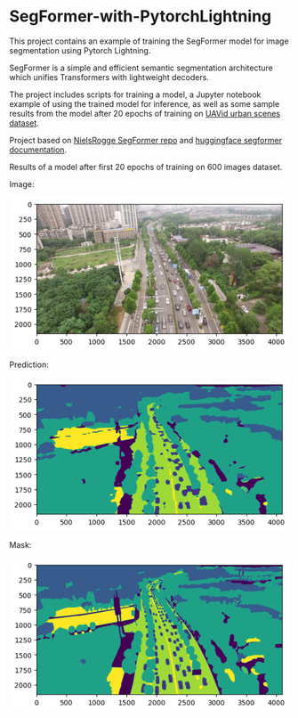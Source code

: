 # SegFormer-with-PytorchLightning

This project contains an example of training the SegFormer model for image segmentation using Pytorch Lightning.

SegFormer is a simple and efficient semantic segmentation architecture which unifies Transformers with lightweight decoders.

The project includes scripts for training a model, a Jupyter notebook example of using the trained model for inference, 
as well as some sample results from the model after 20 epochs of training on [UAVid urban scenes dataset](https://www.kaggle.com/datasets/dasmehdixtr/uavid-v1). 

Project based on 
[NielsRogge SegFormer repo](https://github.com/NielsRogge/Transformers-Tutorials/blob/master/SegFormer/README.md)
and [huggingface segformer documentation](https://huggingface.co/docs/transformers/model_doc/segformer).


Results of a model after first 20 epochs of training on 600 images dataset.

Image:

![Image](data/image1.png)

Prediction:

![Image](data/prediction1.png)

Mask:

![Image](data/mask1.png)
